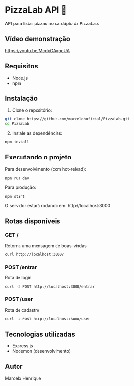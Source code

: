 # PizzaLab API 🍕

API para listar pizzas no cardápio da PizzaLab.

## Vídeo demonstração

https://youtu.be/McdxGAqocUA

## Requisitos

- Node.js
- npm

## Instalação

1. Clone o repositório:

```bash
git clone https://github.com/marcelohoficial/PizzaLab.git
cd PizzaLab
```

2. Instale as dependências:

```bash
npm install
```

## Executando o projeto

Para desenvolvimento (com hot-reload):

```bash
npm run dev
```

Para produção:

```bash
npm start
```

O servidor estará rodando em: http://localhost:3000

## Rotas disponíveis

### GET /

Retorna uma mensagem de boas-vindas

```bash
curl http://localhost:3000/
```

### POST /entrar

Rota de login

```bash
curl -X POST http://localhost:3000/entrar
```

### POST /user

Rota de cadastro

```bash
curl -X POST http://localhost:3000/user
```

## Tecnologias utilizadas

- Express.js
- Nodemon (desenvolvimento)

## Autor

Marcelo Henrique
